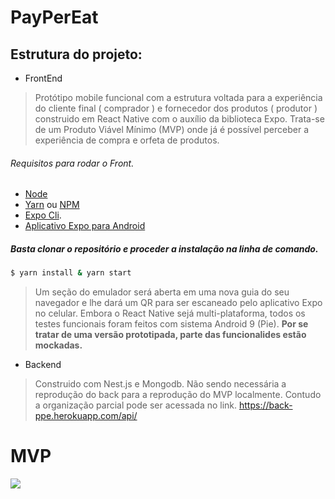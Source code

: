 # PayPerEat
## Estrutura do projeto: 
* FrontEnd 
> Protótipo mobile funcional com a estrutura voltada para a experiência do cliente final ( comprador ) e fornecedor dos produtos ( produtor )  construido em React Native com o auxílio da biblioteca Expo. Trata-se de um Produto Viável Mínimo (MVP) onde já é possível perceber a experiência de compra e orfeta de produtos. 

###### Requisitos para rodar o Front.
* [Node](https://nodejs.org/en/download/)
* [Yarn](https://classic.yarnpkg.com/pt-BR/docs/install/#debian-stable) ou [NPM](https://docs.npmjs.com/cli/install#:~:text=npm%20install%20(in%20package%20directory,directory)%20as%20a%20global%20package.)
* [Expo Cli](https://docs.expo.io/get-started/installation/).
* [Aplicativo Expo para Android](https://play.google.com/store/apps/details?id=host.exp.exponent&hl=pt_BR)
##### Basta clonar o repositório e proceder a instalação  na linha de comando.

 ```bash
$ yarn install & yarn start
 ```
 > Um seção do emulador será aberta em uma nova guia do seu navegador e lhe dará um QR para ser escaneado pelo aplicativo Expo no celular. Embora o React Native sejá multi-plataforma, todos os testes funcionais foram feitos com sistema Android 9 (Pie). **Por se tratar de uma versão prototipada, parte das funcionalides estão mockadas.**
 
 
 * Backend 
 > Construido com Nest.js  e Mongodb.
Não sendo necessária a reprodução do back para a reprodução do MVP localmente.
Contudo a organização parcial pode ser acessada no link.
https://back-ppe.herokuapp.com/api/

# MVP 

<img src="./assets/intro.gif" />
